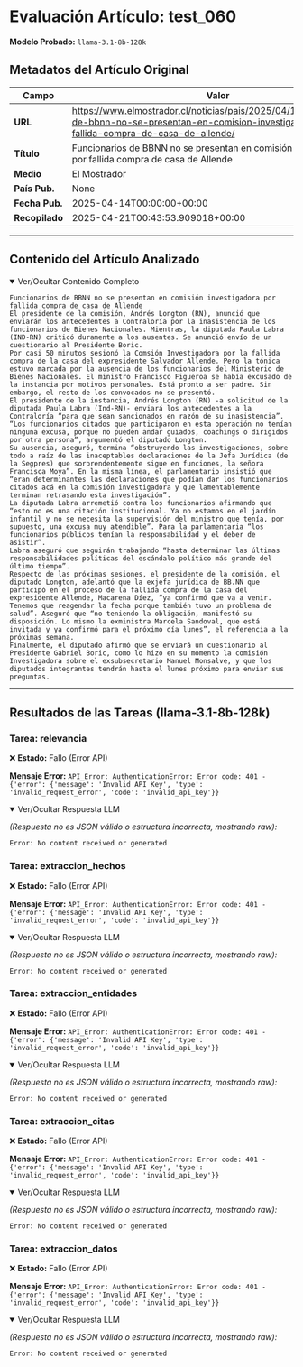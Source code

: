 # Evaluación Artículo: test_060
**Modelo Probado:** `llama-3.1-8b-128k`

## Metadatos del Artículo Original

| Campo          | Valor                                      |
|----------------|--------------------------------------------|
| **URL**        | https://www.elmostrador.cl/noticias/pais/2025/04/14/funcionarios-de-bbnn-no-se-presentan-en-comision-investigadora-por-fallida-compra-de-casa-de-allende/           |
| **Título**     | Funcionarios de BBNN no se presentan en comisión investigadora por fallida compra de casa de Allende       |
| **Medio**      | El Mostrador         |
| **País Pub.**  | None |
| **Fecha Pub.** | 2025-04-14T00:00:00+00:00 |
| **Recopilado** | 2025-04-21T00:43:53.909018+00:00 |

---

## Contenido del Artículo Analizado

<details open>
<summary>Ver/Ocultar Contenido Completo</summary>

```text
Funcionarios de BBNN no se presentan en comisión investigadora por fallida compra de casa de Allende
El presidente de la comisión, Andrés Longton (RN), anunció que enviarán los antecedentes a Contraloría por la inasistencia de los funcionarios de Bienes Nacionales. Mientras, la diputada Paula Labra (IND-RN) criticó duramente a los ausentes. Se anunció envío de un cuestionario al Presidente Boric.
Por casi 50 minutos sesionó la Comsión Investigadora por la fallida compra de la casa del expresidente Salvador Allende. Pero la tónica estuvo marcada por la ausencia de los funcionarios del Ministerio de Bienes Nacionales. El ministro Francisco Figueroa se había excusado de la instancia por motivos personales. Está pronto a ser padre. Sin embargo, el resto de los convocados no se presentó.
El presidente de la instancia, Andrés Longton (RN) -a solicitud de la diputada Paula Labra (Ind-RN)- enviará los antecedentes a la Contraloría “para que sean sancionados en razón de su inasistencia”. “Los funcionarios citados que participaron en esta operación no tenían ninguna excusa, porque no pueden andar guiados, coachings o dirigidos por otra persona”, argumentó el diputado Longton.
Su ausencia, aseguró, termina “obstruyendo las investigaciones, sobre todo a raíz de las inaceptables declaraciones de la Jefa Jurídica (de la Segpres) que sorprendentemente sigue en funciones, la señora Francisca Moya”. En la misma línea, el parlamentario insistió que “eran determinantes las declaraciones que podían dar los funcionarios citados acá en la comisión investigadora y que lamentablemente terminan retrasando esta investigación”.
La diputada Labra arremetió contra los funcionarios afirmando que “esto no es una citación institucional. Ya no estamos en el jardín infantil y no se necesita la supervisión del ministro que tenía, por supuesto, una excusa muy atendible”. Para la parlamentaria “los funcionarios públicos tenían la responsabilidad y el deber de asistir”.
Labra aseguró que seguirán trabajando “hasta determinar las últimas responsabilidades políticas del escándalo político más grande del último tiempo”.
Respecto de las próximas sesiones, el presidente de la comisión, el diputado Longton, adelantó que la exjefa jurídica de BB.NN que participó en el proceso de la fallida compra de la casa del expresidente Allende, Macarena Díez, “ya confirmó que va a venir. Tenemos que reagendar la fecha porque también tuvo un problema de salud”. Aseguró que “no teniendo la obligación, manifestó su disposición. Lo mismo la exministra Marcela Sandoval, que está invitada y ya confirmó para el próximo día lunes”, el referencia a la próximas semana.
Finalmente, el diputado afirmó que se enviará un cuestionario al Presidente Gabriel Boric, como lo hizo en su momento la comisión Investigadora sobre el exsubsecretario Manuel Monsalve, y que los diputados integrantes tendrán hasta el lunes próximo para enviar sus preguntas.
```
</details>

---

## Resultados de las Tareas (llama-3.1-8b-128k)

### Tarea: relevancia

❌ **Estado:** Fallo (Error API)

   **Mensaje Error:** `API_Error: AuthenticationError: Error code: 401 - {'error': {'message': 'Invalid API Key', 'type': 'invalid_request_error', 'code': 'invalid_api_key'}}`


<details open>
<summary>Ver/Ocultar Respuesta LLM</summary>

_(Respuesta no es JSON válido o estructura incorrecta, mostrando raw):_
```
Error: No content received or generated
```
</details>


### Tarea: extraccion_hechos

❌ **Estado:** Fallo (Error API)

   **Mensaje Error:** `API_Error: AuthenticationError: Error code: 401 - {'error': {'message': 'Invalid API Key', 'type': 'invalid_request_error', 'code': 'invalid_api_key'}}`


<details open>
<summary>Ver/Ocultar Respuesta LLM</summary>

_(Respuesta no es JSON válido o estructura incorrecta, mostrando raw):_
```
Error: No content received or generated
```
</details>


### Tarea: extraccion_entidades

❌ **Estado:** Fallo (Error API)

   **Mensaje Error:** `API_Error: AuthenticationError: Error code: 401 - {'error': {'message': 'Invalid API Key', 'type': 'invalid_request_error', 'code': 'invalid_api_key'}}`


<details open>
<summary>Ver/Ocultar Respuesta LLM</summary>

_(Respuesta no es JSON válido o estructura incorrecta, mostrando raw):_
```
Error: No content received or generated
```
</details>


### Tarea: extraccion_citas

❌ **Estado:** Fallo (Error API)

   **Mensaje Error:** `API_Error: AuthenticationError: Error code: 401 - {'error': {'message': 'Invalid API Key', 'type': 'invalid_request_error', 'code': 'invalid_api_key'}}`


<details open>
<summary>Ver/Ocultar Respuesta LLM</summary>

_(Respuesta no es JSON válido o estructura incorrecta, mostrando raw):_
```
Error: No content received or generated
```
</details>


### Tarea: extraccion_datos

❌ **Estado:** Fallo (Error API)

   **Mensaje Error:** `API_Error: AuthenticationError: Error code: 401 - {'error': {'message': 'Invalid API Key', 'type': 'invalid_request_error', 'code': 'invalid_api_key'}}`


<details open>
<summary>Ver/Ocultar Respuesta LLM</summary>

_(Respuesta no es JSON válido o estructura incorrecta, mostrando raw):_
```
Error: No content received or generated
```
</details>
